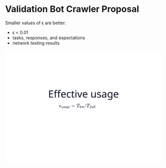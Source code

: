 # Validation Bot Crawler Proposal

Smaller values of ϵ are better.

- ϵ < 0.01
- tasks, responses, and expectations
- network testing results

![Effective usage](diagrams/effective_usage.svg)
